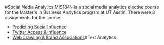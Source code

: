 #Social Media Analytics
MIS184N is a social media analytics elective course for the Master's in Business Analytics program at UT Austin. There were 3 assignments for the course:

* [Predicting Social Influence](https://github.com/juliaawu/mis184n-social-media-analytics/tree/master/predicting-social-influence)
* [Twitter Access & Influence](https://github.com/juliaawu/mis184n-social-media-analytics/tree/master/twitter-access-and-influence)
* [Web Crawling & Brand Associations](https://github.com/juliaawu/mis184n-social-media-analytics/tree/master/web-crawling-and-brand-associations)#Text Analytics
